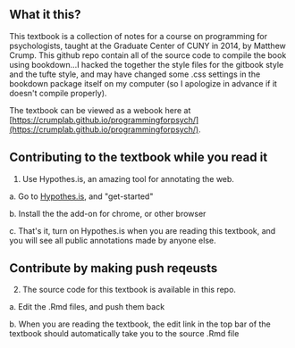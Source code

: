 ## What it this?

This textbook is a collection of notes for a course on programming for psychologists, taught at the Graduate Center of CUNY in 2014, by Matthew Crump. This github repo contain all of the source code to compile the book using bookdown...I hacked the together the style files for the gitbook style and the tufte style, and may have changed some .css settings in the bookdown package itself on my computer (so I apologize in advance if it doesn't compile properly).

The textbook can be viewed as a webook here at [https://crumplab.github.io/programmingforpsych/](https://crumplab.github.io/programmingforpsych/).

## Contributing to the textbook while you read it

1. Use Hypothes.is, an amazing tool for annotating the web.
  
  a. Go to [Hypothes.is](https://web.hypothes.is/), and "get-started"
  
  b. Install the the add-on for chrome, or other browser
  
  c. That's it, turn on Hypothes.is when you are reading this textbook, and you will see all public annotations made by anyone else.
  
## Contribute by making push reqeusts

2. The source code for this textbook is available in this repo. 
 
 a. Edit the .Rmd files, and push them back
  
 b. When you are reading the textbook, the edit link in the top bar of the textbook should automatically take you to the source .Rmd file